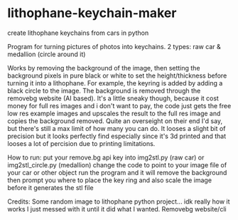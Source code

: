 # lithophane-keychain-maker
create lithophane keychains from cars in python

Program for turning pictures of photos into keychains.
2 types: raw car & medallion (circle around it)

Works by removing the background of the image, then setting the background pixels in pure black or white to set the height/thickness before turning it into a lithophane.
For example, the keyring is added by adding a black circle to the image.
The background is removed through the removebg website (AI based). It's a little sneaky though, because it cost money for full res images and i don't want to pay, the code just gets the free low res example images and upscales the result to the full res image and copies the background removed. Quite an overseight on their end I'd say, but there's still a max limit of how many you can do. It looses a slight bit of precision but it looks perfectly find especially since it's 3d printed and that looses a lot of percision due to printing limitations.

How to run:
put your remove.bg api key into img2stl.py (raw car) or img2stl_circle.py (medallion)
change the code to point to your image file of your car or other object
run the program and it will remove the background then prompt you where to place the key ring and also scale the image before it generates the stl file

Credits:
Some random image to lithophane python project... idk really how it works I just messed with it until it did what I wanted.
Removebg website/cli
